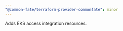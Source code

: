 ```yaml
---
"@common-fate/terraform-provider-commonfate": minor
---
```


Adds EKS access integration resources.
